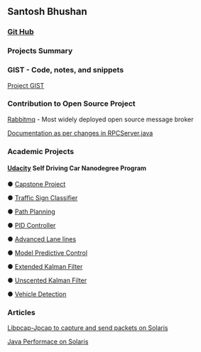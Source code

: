 ## Santosh Bhushan

### [Git Hub](https://github.com/2sbsbsb)


### Projects Summary

### GIST - Code, notes, and snippets

[Project GIST](https://gist.github.com/2sbsbsb)


### Contribution to Open Source Project 

[Rabbitmq](https://www.rabbitmq.com/) - Most widely deployed open source message broker 

[Documentation as per changes in RPCServer.java](https://github.com/rabbitmq/rabbitmq-website/pull/430)


### Academic Projects 

#### [Udacity](https://www.udacity.com/) Self Driving Car Nanodegree Program 

●  [Capstone Project](https://github.com/2sbsbsb/CarND-Capstone)

●  [Traffic Sign Classifier](https://github.com/2sbsbsb/CarND-Traffic-Sign-Classifier-Project)

●  [Path Planning](https://github.com/2sbsbsb/CarND-Path-Planning-Project)

●  [PID Controller](https://github.com/2sbsbsb/CarND-PID-Control-Project)

●  [Advanced Lane lines](https://github.com/2sbsbsb/CarND-Advanced-Lane-Lines)

●  [Model Predictive Control](https://github.com/2sbsbsb/CarND-MPC-Project)

●  [Extended Kalman Filter](https://github.com/2sbsbsb/CarND-Extended-Kalman-Filter-Project)

●  [Unscented Kalman Filter](https://github.com/2sbsbsb/CarND-Unscented-Kalman-Filter-Project)

●  [Vehicle Detection](https://github.com/2sbsbsb/CarND-Vehicle-Detection)


### Articles 

[Libpcap-Jpcap to capture and send packets on Solaris](https://www.experts-exchange.com/articles/8193/Using-libpcap-Jpcap-to-capture-and-send-packets-on-Solaris-Part-1.html)

[Java Performace on Solaris](https://www.experts-exchange.com/articles/8194/Java-performance-on-Solaris-Managing-CPUs.html)

